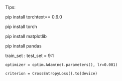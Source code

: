 Tips:

pip install torchtext== 0.6.0

pip install torch

pip install matplotlib

pip install pandas

train_set : test_set = 9:1

    optimizer = optim.Adam(net.parameters(), lr=0.001)

    criterion = CrossEntropyLoss().to(device)
